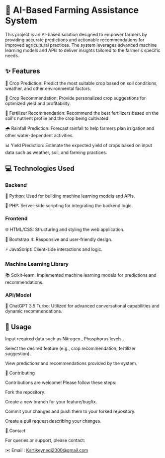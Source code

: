<h1> 🌾 AI-Based Farming Assistance System
</h1>
This project is an AI-based solution designed to empower farmers by providing accurate predictions and actionable recommendations for improved agricultural practices. The system leverages advanced machine learning models and APIs to deliver insights tailored to the farmer's specific needs.

<h2>
✨ Features
</h2>
🌱 Crop Prediction: Predict the most suitable crop based on soil conditions, weather, and other environmental factors.

🌾 Crop Recommendation: Provide personalized crop suggestions for optimized yield and profitability.

🧪 Fertilizer Recommendation: Recommend the best fertilizers based on the soil's nutrient profile and the crop being cultivated.

🌧️ Rainfall Prediction: Forecast rainfall to help farmers plan irrigation and other water-dependent activities.

📊 Yield Prediction: Estimate the expected yield of crops based on input data such as weather, soil, and farming practices.
<h2>
💻 Technologies Used
</h2>

<h3>
Backend
</h3>
🐍 Python: Used for building machine learning models and APIs.

🐘 PHP: Server-side scripting for integrating the backend logic.
<h3>
Frontend
</h3>
🌐 HTML/CSS: Structuring and styling the web application.

🎨 Bootstrap 4: Responsive and user-friendly design.

⚡ JavaScript: Client-side interactions and logic.
<h3>
Machine Learning Library
</h3>
📚 Scikit-learn: Implemented machine learning models for predictions and recommendations.
<h3>
API/Model
</h3>
🤖 ChatGPT 3.5 Turbo: Utilized for advanced conversational capabilities and dynamic recommendations.

<h2>
🚀 Usage
</h2>
Input required data such as Nitrogen , Phosphorus levels .

Select the desired feature (e.g., crop recommendation, fertilizer suggestion).

View predictions and recommendations provided by the system.

🤝 Contributing

Contributions are welcome! Please follow these steps:

Fork the repository.

Create a new branch for your feature/bugfix.

Commit your changes and push them to your forked repository.

Create a pull request describing your changes.

📧 Contact

For queries or support, please contact:

✉️ Email : Kartikeynegi2000@gmail.com
